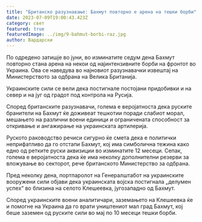 ```yaml
---
title: "Британско разузнавање: Бахмут повторно е арена на тешки борби"
date: 2023-07-09T19:00:43.423Z
category: свет
featured: true
featuredImage: ../img/9-bahmut-borbi-raz.jpg
author: Вардарски
---
```

По одредено затишје во јуни, во изминатите седум дена Бахмут повторно стана арена на некои од најинтензивните борби на фронтот во Украина. Ова се наведува во најновиот разузнавачки извештај на Министерството за одбрана на Велика Британија.

Украинските сили се вели дека постигнале постојани придобивки и на север и на југ од градот под контрола на Русија.

Според британските разузнавачи, голема е веројатноста дека руските бранители на Бахмут ќе доживеат тешкотии поради слабиот морал, мешањето на различни воени единици и ограничената способност за откривање и ангажирање на украинската артилерија.

Руското раководство речиси сигурно ќе смета дека е политички неприфатливо да го отстапи Бахмут, кој има симболична тежина како едно од ретките руски аквизиции во изминатите 12 месеци. Сепак, голема е веројатноста дека ќе има неколку дополнителни резерви за вложување во секторот, рече британското Министерство за одбрана.

Пред неколку дена, портпаролот на Генералштабот на украинските вооружени сили објави дека украинската војска постигнала „делумен успех“ во близина на селото Клешеевка, југозападно од Бахмут.

Според украинските воени аналитичари, заземањето на Клешеевка ќе и помогне на Украина да го врати уништениот мал град Бахмут, кој беше заземен од руските сили во мај по 10 месеци тешки борби.